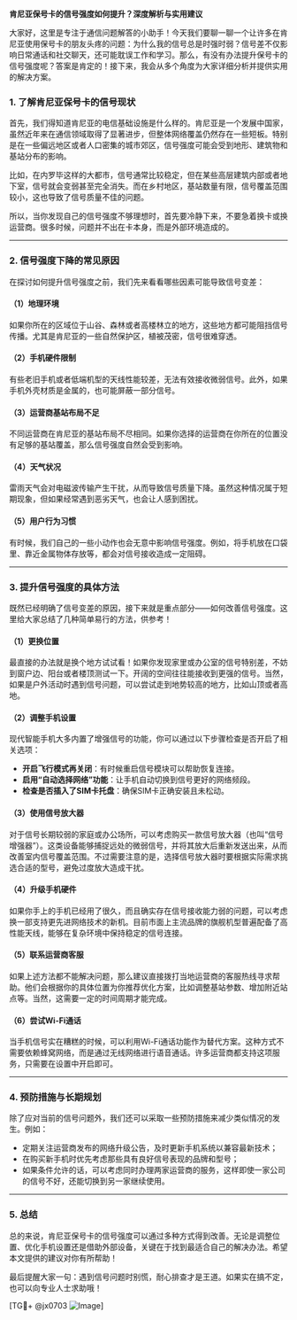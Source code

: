 **肯尼亚保号卡的信号强度如何提升？深度解析与实用建议**

大家好，这里是专注于通信问题解答的小助手！今天我们要聊一聊一个让许多在肯尼亚使用保号卡的朋友头疼的问题：为什么我的信号总是时强时弱？信号差不仅影响日常通话和社交聊天，还可能耽误工作和学习。那么，有没有办法提升保号卡的信号强度呢？答案是肯定的！接下来，我会从多个角度为大家详细分析并提供实用的解决方案。

### 1. 了解肯尼亚保号卡的信号现状

首先，我们得知道肯尼亚的电信基础设施是什么样的。肯尼亚是一个发展中国家，虽然近年来在通信领域取得了显著进步，但整体网络覆盖仍然存在一些短板。特别是在一些偏远地区或者人口密集的城市郊区，信号强度可能会受到地形、建筑物和基站分布的影响。

比如，在内罗毕这样的大都市，信号通常比较稳定，但在某些高层建筑内部或者地下室，信号就会变弱甚至完全消失。而在乡村地区，基站数量有限，信号覆盖范围较小，这也导致了信号质量不佳的问题。

所以，当你发现自己的信号强度不够理想时，首先要冷静下来，不要急着换卡或换运营商。很多时候，问题并不出在卡本身，而是外部环境造成的。

---

### 2. 信号强度下降的常见原因

在探讨如何提升信号强度之前，我们先来看看哪些因素可能导致信号变差：

#### （1）地理环境
如果你所在的区域位于山谷、森林或者高楼林立的地方，这些地方都可能阻挡信号传播。尤其是肯尼亚的一些自然保护区，植被茂密，信号很难穿透。

#### （2）手机硬件限制
有些老旧手机或者低端机型的天线性能较差，无法有效接收微弱信号。此外，如果手机外壳材质是金属的，也可能屏蔽一部分信号。

#### （3）运营商基站布局不足
不同运营商在肯尼亚的基站布局不尽相同。如果你选择的运营商在你所在的位置没有足够的基站覆盖，那么信号强度自然会受到影响。

#### （4）天气状况
雷雨天气会对电磁波传输产生干扰，从而导致信号质量下降。虽然这种情况属于短期现象，但如果经常遇到恶劣天气，也会让人感到困扰。

#### （5）用户行为习惯
有时候，我们自己的一些小动作也会无意中影响信号强度。例如，将手机放在口袋里、靠近金属物体存放等，都会对信号接收造成一定阻碍。

---

### 3. 提升信号强度的具体方法

既然已经明确了信号变差的原因，接下来就是重点部分——如何改善信号强度。这里给大家总结了几种简单易行的方法，供参考！

#### （1）更换位置
最直接的办法就是换个地方试试看！如果你发现家里或办公室的信号特别差，不妨到窗户边、阳台或者楼顶测试一下。开阔的空间往往能接收到更强的信号。当然，如果是户外活动时遇到信号问题，可以尝试走到地势较高的地方，比如山顶或者高地。

#### （2）调整手机设置
现代智能手机大多内置了增强信号的功能，你可以通过以下步骤检查是否开启了相关选项：
- **开启飞行模式再关闭**：有时候重启信号模块可以帮助恢复连接。
- **启用“自动选择网络”功能**：让手机自动切换到信号更好的网络频段。
- **检查是否插入了SIM卡托盘**：确保SIM卡正确安装且未松动。

#### （3）使用信号放大器
对于信号长期较弱的家庭或办公场所，可以考虑购买一款信号放大器（也叫“信号增强器”）。这类设备能够捕捉远处的微弱信号，并将其放大后重新发送出来，从而改善室内信号覆盖范围。不过需要注意的是，选择信号放大器时要根据实际需求挑选合适的型号，避免过度放大造成干扰。

#### （4）升级手机硬件
如果你手上的手机已经用了很久，而且确实存在信号接收能力弱的问题，可以考虑换一部支持更先进网络技术的新机。目前市面上主流品牌的旗舰机型普遍配备了高性能天线，能够在复杂环境中保持稳定的信号连接。

#### （5）联系运营商客服
如果上述方法都不能解决问题，那么建议直接拨打当地运营商的客服热线寻求帮助。他们会根据你的具体位置为你推荐优化方案，比如调整基站参数、增加附近站点等。当然，这需要一定的时间周期才能完成。

#### （6）尝试Wi-Fi通话
当手机信号实在糟糕的时候，可以利用Wi-Fi通话功能作为替代方案。这种方式不需要依赖蜂窝网络，而是通过无线网络进行语音通话。许多运营商都支持这项服务，只需要在设置中开启即可。

---

### 4. 预防措施与长期规划

除了应对当前的信号问题外，我们还可以采取一些预防措施来减少类似情况的发生。例如：
- 定期关注运营商发布的网络升级公告，及时更新手机系统以兼容最新技术；
- 在购买新手机时优先考虑那些具有良好信号表现的品牌和型号；
- 如果条件允许的话，可以考虑同时办理两家运营商的服务，这样即使一家公司的信号不好，还能切换到另一家继续使用。

---

### 5. 总结

总的来说，肯尼亚保号卡的信号强度可以通过多种方式得到改善。无论是调整位置、优化手机设置还是借助外部设备，关键在于找到最适合自己的解决办法。希望本文提供的建议对你有所帮助！

最后提醒大家一句：遇到信号问题时别慌，耐心排查才是王道。如果实在搞不定，也可以向专业人士求助哦！

[TG💪+ @jx0703 ![Image](https://github.com/user-attachments/assets/dbca1d08-cadb-493c-b0ec-ad6f7a83f270)]